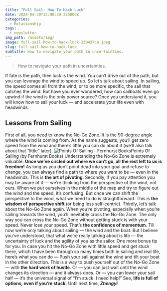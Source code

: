 ```yaml
---
title: "Full Sail: How To Hack Luck"
date: 2024-04-30T15:00:39.325000Z
categories:
  - Relationship
tags:
  - newsletter
img_path: /assets/img/
image: full-sail-how-to-hack-luck-239437ca.jpeg
slug: full-sail-how-to-hack-luck
subtitle: How to navigate your path in uncertainties.
---
```


> How to navigate your path in uncertainties.

If fate is the path, then luck is the wind.
You can’t drive out of the path, but you can leverage the wind to speed up.
So let’s talk about sailing.
In sailing, the speed comes all from the wind, or to be more specific, the sail that catches the wind. But have you ever wondered, how can sailboats even go upwind if the wind is the only power source?
Once you understand it, you will know how to sail your luck — and accelerate your life even with headwinds.

## Lessons from Sailing

First of all, you need to know the No-Go Zone. It is the 90-degree angle where the wind is coming from. As the name suggests, you’ll get zero speed from the wind and there’s little you can do about it (we’ll also talk about that “little” later).
![Points Of Sailing - Fernhurst Books](full-sail-how-to-hack-luck-239437ca.jpeg)Points Of Sailing (by Fernhurst Books)
Understanding the No-Go Zone is extremely valuable.
**Once we’ve circled out where we can’t go, all the rest left to us is freedom!**
As long as you don’t point dead into your goal and refuse to change, you can always find a path to where you want to be — even in the headwinds.
This is **the art of pivoting**.
Secondly, if you pay attention you may be aware of it — we’re thinking from the perspective of the wind, not ours.
When we put ourselves in the middle of the map and try to figure out the wind and the speed, it’s confusing. But once we can shift the perspective to the wind, what we need to do is straightforward.
This is **the wisdom of** **perspective shift** (or being less self-centric).
Thirdly, let’s talk about the No-Go Zone again.
When you’re pivoting, especially when you’re sailing towards the wind, you’ll inevitably cross the No-Go Zone.
The only way you can cross the No-Go Zone without getting stuck is with your speed. Never lose your speed.
That’s **the confidence of momentum**.
Till now we’re only talking about sailing — the wind and the boat. But I believe you’ve understood, that what we’re really talking about is life — the uncertainty of luck and the agility of you as the sailor.
One more bonus tip for you.
In case you hit the No-Go Zone with little speed and get stuck there, which I have been through so many times both in sailing and real life, here’s what you can do —
Push your sail against the wind and tilt your boat in the other direction.
This is a way to push yourself out of the No-Go Zone — with **the hard work of hustle**.
Or — you can just wait until the wind changes its direction — and it always does.
Or — you can lower your sail half — it’s the universal signal of “I’m stuck. I need help!”
See, **life is full of options, even if you’re stuck.**
Until next time,
_**Zhengyi**_
